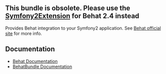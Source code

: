 ## This bundle is obsolete. Please use the [Symfony2Extension](https://github.com/Behat/Symfony2Extension) for Behat 2.4 instead

Provides Behat integration to your Symfony2 application.
See [Behat official site](http://behat.org) for more info.

## Documentation

- [Behat Documentation](http://docs.behat.org)
- [BehatBundle Documentation](http://docs.behat.org/bundle/index.html)
